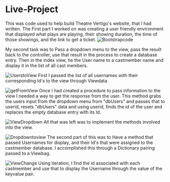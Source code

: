 # Live-Project
This was code used to help build Theatre Vertigo's website, that I had written.
The First part I worked on was creating a user friendly environment that displayed what plays are playing, their showing duration, the time of those showings, and the link to get a ticket.
![Bootstrapcode](https://user-images.githubusercontent.com/32439939/75077746-e2939c00-54c0-11ea-97b4-0dd553083e78.png)

My second task was to Pass a dropdown menu to the view, pass the result back to the controller, use that result in the process to create a database entry. Then in the index view, tie the User name to a castmember name and display it in the list of all cast members.

![UserstoView](https://user-images.githubusercontent.com/32439939/75077749-e3c4c900-54c0-11ea-97d9-d12a11439d1c.png)
First I passed the list of all usernames with their corresponding Id's to the view through Viewdata

![getFromView](https://user-images.githubusercontent.com/32439939/75079084-c265dc00-54c4-11ea-8776-2cf6d997149d.png)
Once I had created a procedure to pass information to the view I needed a way to get the response from the user. This method grabs the users input from the dropdown menu from "dbUsers" and passes that to userid, resets "dbUsers" data and using userid, finds the id of the user and replaces the empty database entry with its Id.

![ViewDropdown](https://user-images.githubusercontent.com/32439939/75077751-e3c4c900-54c0-11ea-83cc-579dae9e8c77.png)
All that was left was to implement the methods involved into the view.

![Dropdowntoview](https://user-images.githubusercontent.com/32439939/75077747-e32c3280-54c0-11ea-9031-049247e242a2.png)
The second part of this was to Have a method that passed Usernames for display, and their Id's that were assigned to the castmember database. I accomplished this through a Dictionary pairing passed to a Viewbag.

![ViewChange](https://user-images.githubusercontent.com/32439939/75077750-e3c4c900-54c0-11ea-93cf-48c5a015f952.png)
Using iteration, I find the id associated with each castmember and use that to display the Username through the value of the keyvalue pair.
